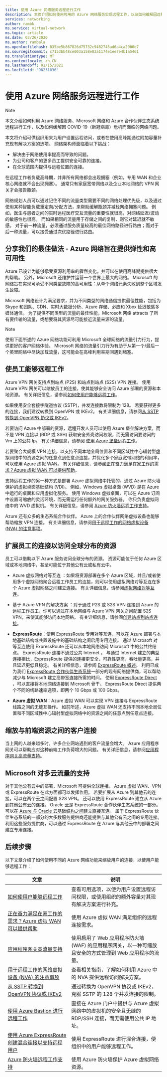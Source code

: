```yaml
---
title: 使用 Azure 网络服务远程进行工作
description: 本页介绍如何使用可用的 Azure 网络服务实现远程工作，以及如何缓解因远程工作者增多而出现的流量问题。
services: networking
author: rambk
ms.service: virtual-network
ms.topic: article
ms.date: 03/26/2020
ms.author: rambala
ms.openlocfilehash: 835be5b867826d75732c9482743ad6a4ca2900e7
ms.sourcegitcommit: c7153bb48ce003a158e83a1174e1ee7e4b1a5461
ms.translationtype: MT
ms.contentlocale: zh-CN
ms.lasthandoff: 01/15/2021
ms.locfileid: "98231836"
---
```

# <a name="working-remotely-using-azure-networking-services"></a>使用 Azure 网络服务远程进行工作

>[!NOTE]
> 本文介绍如何利用 Azure 网络服务、Microsoft 网络和 Azure 合作伙伴生态系统远程进行工作，以及如何缓解因 COVID-19（新冠病毒）危机而面临的网络问题。

本文将介绍可供组织用来为用户设置远程访问，或者在使用高峰期通过附加容量补充现有解决方案的选项。 网络架构师面临着以下挑战：

- 解决由于网络使用率提高而导致的问题。
- 为公司和客户的更多员工提供安全可靠的连接。
- 在全球范围内提供与远程位置的连接。

在远程工作者负载高峰期，并非所有网络都会出现拥塞（例如，专用 WAN 和企业核心网络就不会出现拥塞）。 通常只有家庭宽带网络以及企业本地网络的 VPN 网关才会报告瓶颈。

网络规划人员可以通过记住不同的流量类型需要不同的网络处理优先级，以及通过使用某种智能负载重定向/分配方法，来帮助缓解瓶颈并减轻网络拥塞问题。 例如，医生与患者之间的实时远程医疗交互流量的重要性就很高，对网络延迟/波动的敏感性也很高。 而如果相同的流量用于存储之间的复制，则它对延迟就不敏感。 对于前一种流量，必须通过服务质量较高的最佳网络路径进行路由；而对于后一种流量，可以接受通过次优路径进行路由。



## <a name="sharing-our-best-practices---azure-network-is-designed-for-elasticity-and-high-availability"></a>分享我们的最佳做法 - Azure 网络旨在提供弹性和高可用性

Azure 已设计为能够承受资源利用率的骤然变化，并可以在使用高峰期提供很大的帮助。 另外，Microsoft 还维护并运营一个世界上最大的网络。 Microsoft 的网络旨在实现可承受不同类型故障的高可用性：从单个网络元素失败到整个区域发生故障。

Microsoft 网络设计为满足要求，并为不同类型的网络通信提供最佳性能，包括为 Skype 和团队、CDN、实时大数据分析、Azure 存储、必应和 Xbox 延迟敏感多媒体通信。 为了提供不同类型的流量的最佳性能，Microsoft 网络 attracts 了所有要传输的流量，或想要将其资源尽可能接近流量来源的流量。

>[!NOTE] 
>使用下面所述的 Azure 网络功能可利用 Microsoft 全球网络的流量引力行为，提供更好的客户网络体验。 Microsoft 网络的流量引力行为有助于从第一个/最后一个英里网络中尽快加载流量，这可能会在高峰利用率期间遇到堵塞。
>

## <a name="enable-employees-to-work-remotely"></a>使员工能够远程工作

Azure VPN 网关支持点到站点 (P2S) 和站点到站点 (S2S) VPN 连接。 使用 Azure VPN 网关可以缩放员工的连接，使其能够安全访问 Azure 部署的资源和本地资源。 有关详细信息，请参阅[如何使用户能够远程工作](../vpn-gateway/work-remotely-support.md)。 

如果使用安全套接字隧道协议 (SSTP)，并发连接数将限制为 128。 若要获得更多的连接，我们建议转换到 OpenVPN 或 IKEv2。 有关详细信息，请参阅[从 SSTP 转换到 OpenVPN 协议或 IKEv2](../vpn-gateway/ikev2-openvpn-from-sstp.md
)。

若要访问 Azure 中部署的资源，远程开发人员可以使用 Azure 堡垒解决方案，而不是 VPN 连接以 (RDP 或 SSH) 获取安全外壳访问权限，而无需访问要访问的 Vm 上的公共 Ip。 有关详细信息，请参阅 [使用 Azure 堡垒远程工作](../bastion/work-remotely-support.md)。

若要聚合大规模 VPN 连接，以支持不同本地全局位置和不同区域性中心辐射型虚拟网络中的资源之间的任意点到任意点连接，并优化多个家庭宽带网络的利用率，可以使用 Azure 虚拟 WAN。 有关详细信息，请参阅[正在奋力满足在家工作的需求？Azure 虚拟 WAN 可以提供帮助](../virtual-wan/work-remotely-support.md)。

支持远程工作的另一种方式是部署 Azure 虚拟网络中托管的、通过 Azure 防火墙保护的虚拟桌面基础结构 (VDI)。 例如，Windows 虚拟桌面 (WVD) 是在 Azure 中运行的桌面和应用虚拟化服务。 使用 Windows 虚拟桌面，可以在 Azure 订阅中设置可缩放的灵活环境，而无需运行任何额外的网关服务器。 你只负责虚拟网络中的 WVD 虚拟机。 有关详细信息，请参阅 [Azure 防火墙远程工作支持](../firewall/remote-work-support.md)。 

Azure 还有众多的生态系统合作伙伴。 Azure 上的合作伙伴网络虚拟设备也能够帮助缩放 VPN 连接。 有关详细信息，请参阅[用于远程工作的网络虚拟设备 (NVA) 的注意事项](../vpn-gateway/nva-work-remotely-support.md)。

## <a name="extend-employees-connection-to-access-globally-distributed-resources"></a>扩展员工的连接以访问全球分布的资源

员工可以借助以下 Azure 服务访问全球分布的资源。 资源可能位于任何 Azure 区域或本地网络中，甚至可能位于其他公有云或私有云中。 

- Azure 虚拟网络对等互连  ：如果将资源部署在多个 Azure 区域，并且/或者使用多个虚拟网络聚合远程工作员工的连接，则可以使用虚拟网络对等互连在多个 Azure 虚拟网络之间建立连接。 有关详细信息，请参阅[虚拟网络对等互连][VNet-peer]。

- 基于 Azure VPN 的解决方案  ：对于通过 P2S 或 S2S VPN 连接到 Azure 的远程工作员工，你可以通过在本地网络与 Azure VPN 网关之间配置 S2S VPN，来使其能够访问本地网络。 有关详细信息，请参阅[创建站点到站点连接][S2S]。

- **ExpressRoute**：使用 ExpressRoute 专用对等互连，可以在 Azure 部署与本地基础结构或共置设施中的基础结构之间启用专用连接。 通过 Microsoft 对等互连使用 ExpressRoute 还可以从本地网络访问 Microsoft 中的公共终结点。 ExpressRoute 连接不通过公共 Internet 。 与通过 Internet 建立的典型连接相比，ExpressRoute 提供的连接更安全，可靠性更高，吞吐量更高，并且延迟更低且稳定。 有关详细信息，请参阅 [ExpressRoute 概述][ExR]。 利用已成为我们 [ExpressRoute 合作伙伴生态系统][ExR-eco]一部分的现有网络提供商，可以帮助减少与 Microsoft 建立高带宽连接所需的时间。  使用 [ExpressRoute Direct][ExR-D] ，可以直接将本地网络连接到 Microsoft 骨干。 ExpressRoute Direct 提供两个不同的线路速率选项，即两个 10 Gbps 或 100 Gbps。 

- **Azure 虚拟 WAN**：Azure 虚拟 WAN 可以实现 VPN 连接与 ExpressRoute 线路之间的无缝互操作。 如前所述，Azure 虚拟 WAN 还支持不同本地全局位置和不同区域性中心辐射型虚拟网络中的资源之间的任意点到任意点连接。

## <a name="scale-customer-connectivity-to-frontend-resources"></a>缩放与前端资源之间的客户连接

当上网的人越来越多时，许多企业网站遇到的客户流量会增大。 Azure 应用程序网关可以帮助应对这种前端工作负荷增大的问题。 有关详细信息，请参阅[应用程序网关高流量支持](../application-gateway/high-traffic-support.md)。

## <a name="microsoft-support-for-multi-cloud-traffic"></a>Microsoft 对多云流量的支持

对于其他公有云中的部署，Microsoft 可提供全球连接。 Azure 虚拟 WAN、VPN 或 ExpressRoute 在此方面都可以发挥作用。 若要扩展从 Azure 到其他云的连接，可以在两个云之间配置 S2S VPN。 还可以使用 ExpressRoute 建立从 Azure 到其他公有云的连接。 Oracle 云是 ExpressRoute 合作伙伴生态系统的一部分。 可以在 [Azure 与 Oracle 云基础结构之间建立直接互连][Az-OCI]。 属于 ExpressRoute 伙伴生态系统的一部分的大多数服务提供商还能提供与其他公有云之间的专用连接。 利用这些服务提供商，可以通过 ExpressRoute 在 Azure 与其他云中的部署之间建立专用连接。

## <a name="next-steps"></a>后续步骤

以下文章介绍了如何使用不同的 Azure 网络功能来缩放用户的连接，以使用户能够远程工作：

| **文章** | **说明** |
| --- | --- |
| [如何使用户能够远程工作](../vpn-gateway/work-remotely-support.md) | 查看可用选项，以便为用户设置远程访问权限，或使用组织的额外容量对其现有解决方案进行补充。|
| [正在奋力满足在家工作的需求？Azure 虚拟 WAN 可以提供帮助](../virtual-wan/work-remotely-support.md) | 使用 Azure 虚拟 WAN 满足组织的远程连接需求。|
| [应用程序网关高流量支持](../application-gateway/high-traffic-support.md) | 使用启用了 Web 应用程序防火墙 (WAF) 的应用程序网关，以一种可缩放且安全的方式管理到 Web 应用程序的流量。 |
| [用于远程工作的网络虚拟设备 (NVA) 的注意事项](../vpn-gateway/nva-work-remotely-support.md)|查看相关指南，了解如何利用 Azure 中的 NVA 提供远程访问解决方案。 |
| [从 SSTP 转换到 OpenVPN 协议或 IKEv2](../vpn-gateway/ikev2-openvpn-from-sstp.md) | 通过转换为 OpenVPN 协议或 IKEv2，克服 SSTP 的 128 个并发连接的限制。|
| [使用 Azure Bastion 进行远程工作](../bastion/work-remotely-support.md) | 直接在 Azure 门户中提供与 Azure 虚拟网络中的虚拟机的安全且无缝的 RDP/SSH 连接，而无需使用公共 IP 地址。 |
| [使用 Azure ExpressRoute 创建混合连接以支持远程用户](../expressroute/work-remotely-support.md) | 使用 ExpressRoute 进行混合连接，使组织中的用户能够远程工作。|
| [Azure 防火墙远程工作支持](../firewall/remote-work-support.md)|使用 Azure 防火墙保护 Azure 虚拟网络资源。 |

<!--Link References-->
[VNet-peer]: ../virtual-network/virtual-network-peering-overview.md
[S2S]: ../vpn-gateway/tutorial-site-to-site-portal.md
[ExR]: ../expressroute/expressroute-introduction.md
[ExR-eco]: ../expressroute/expressroute-locations.md
[ExR-D]: ../expressroute/expressroute-erdirect-about.md
[Az-OCI]: ../virtual-machines/workloads/oracle/configure-azure-oci-networking.md